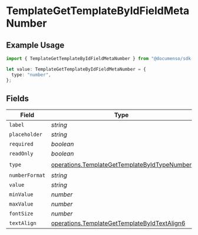 # TemplateGetTemplateByIdFieldMetaNumber

## Example Usage

```typescript
import { TemplateGetTemplateByIdFieldMetaNumber } from "@documenso/sdk-typescript/models/operations";

let value: TemplateGetTemplateByIdFieldMetaNumber = {
  type: "number",
};
```

## Fields

| Field                                                                                                        | Type                                                                                                         | Required                                                                                                     | Description                                                                                                  |
| ------------------------------------------------------------------------------------------------------------ | ------------------------------------------------------------------------------------------------------------ | ------------------------------------------------------------------------------------------------------------ | ------------------------------------------------------------------------------------------------------------ |
| `label`                                                                                                      | *string*                                                                                                     | :heavy_minus_sign:                                                                                           | N/A                                                                                                          |
| `placeholder`                                                                                                | *string*                                                                                                     | :heavy_minus_sign:                                                                                           | N/A                                                                                                          |
| `required`                                                                                                   | *boolean*                                                                                                    | :heavy_minus_sign:                                                                                           | N/A                                                                                                          |
| `readOnly`                                                                                                   | *boolean*                                                                                                    | :heavy_minus_sign:                                                                                           | N/A                                                                                                          |
| `type`                                                                                                       | [operations.TemplateGetTemplateByIdTypeNumber](../../models/operations/templategettemplatebyidtypenumber.md) | :heavy_check_mark:                                                                                           | N/A                                                                                                          |
| `numberFormat`                                                                                               | *string*                                                                                                     | :heavy_minus_sign:                                                                                           | N/A                                                                                                          |
| `value`                                                                                                      | *string*                                                                                                     | :heavy_minus_sign:                                                                                           | N/A                                                                                                          |
| `minValue`                                                                                                   | *number*                                                                                                     | :heavy_minus_sign:                                                                                           | N/A                                                                                                          |
| `maxValue`                                                                                                   | *number*                                                                                                     | :heavy_minus_sign:                                                                                           | N/A                                                                                                          |
| `fontSize`                                                                                                   | *number*                                                                                                     | :heavy_minus_sign:                                                                                           | N/A                                                                                                          |
| `textAlign`                                                                                                  | [operations.TemplateGetTemplateByIdTextAlign6](../../models/operations/templategettemplatebyidtextalign6.md) | :heavy_minus_sign:                                                                                           | N/A                                                                                                          |